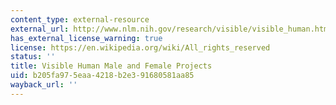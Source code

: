 ```yaml
---
content_type: external-resource
external_url: http://www.nlm.nih.gov/research/visible/visible_human.html
has_external_license_warning: true
license: https://en.wikipedia.org/wiki/All_rights_reserved
status: ''
title: Visible Human Male and Female Projects
uid: b205fa97-5eaa-4218-b2e3-91680581aa85
wayback_url: ''
---
```

